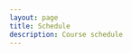 ```yaml
---
layout: page
title: Schedule
description: Course schedule
---
```



<html lang='en'>
  <style>
      :root {
        --purple: #834D9D;
        --orange: #F2A431;
        --green: #55B849;
        --peach: #DB8457;
        --lavender: #8174B1;
        --aquamarine: #ADD8E6;
        --dark_blue: #000080;
        --dark_red: #800020;
        --dark_green: #228B22;
        --lemon: #F5C108;
        --dirty_pink: #DA3074;
        --electric_purple: #CC00FF;
        --deep_orange: #FF9900;
        --teal_blue: #006666;
        --dark_magenta: #660066;
      }
      .fc-event-title {
          /* font-size: 16px !important; //Your font size */
          font-weight: bold;
      }
      .fc-event-dot {
        background-color: inherit;
      }
      .lecture {
        /* border-color: black; */
        background-color: var(--dark_blue);
        border-color: var(--deep_orange);
      }
      .talk {
        background-color: var(--lavender);
      }
      .exercise {
        background-color: var(--lemon);
      }
      .meal {
        background-color: var(--dark_green);
      }
      .party {
        background-color: var(--dark_magenta);
      }
      .other {
        background-color: var(--peach);
      }
  </style>


  <head>
    <meta charset='utf-8' />
    <script src='https://cdn.jsdelivr.net/npm/fullcalendar@6.1.11/index.global.min.js'></script>
    <script src="https://cdn.jsdelivr.net/npm/@fullcalendar/google-calendar@6.1.11/index.global.min.js"></script>
    <script src="/calendar.js"></script>
  </head>
  <body>
    <div id='calendar'></div>
  </body>
</html>